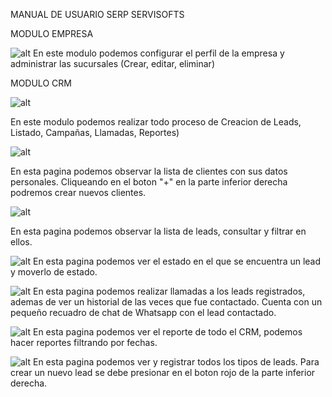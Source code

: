 MANUAL DE USUARIO SERP SERVISOFTS

MODULO EMPRESA

![alt](https://drive.servisofts.com/http/serp/1ed39f1d-99bb-4b6e-a754-61a48401e269/ManualUsuario/CRM.png)
En este modulo podemos configurar el perfil de la empresa y administrar las sucursales (Crear, editar, eliminar)

MODULO CRM

![alt](https://drive.servisofts.com/http/serp/1ed39f1d-99bb-4b6e-a754-61a48401e269/ManualUsuario/CRM.png)

En este modulo podemos realizar todo proceso de Creacion de Leads, Listado, Campañas, Llamadas, Reportes)



![alt](https://drive.servisofts.com/http/serp/1ed39f1d-99bb-4b6e-a754-61a48401e269/ManualUsuario/cliente.png)

En esta pagina podemos observar la lista de clientes con sus datos personales.
Cliqueando en el boton "+" en la parte inferior derecha podremos crear nuevos clientes.


![alt](https://drive.servisofts.com/http/serp/1ed39f1d-99bb-4b6e-a754-61a48401e269/ManualUsuario/TablaLeads.png)

En esta pagina podemos observar la lista de leads, consultar y filtrar en ellos.


![alt](https://drive.servisofts.com/http/serp/1ed39f1d-99bb-4b6e-a754-61a48401e269/ManualUsuario/DashboardGral.png)
En esta pagina podemos ver el estado en el que se encuentra un lead y moverlo de estado.




![alt](https://drive.servisofts.com/http/serp/1ed39f1d-99bb-4b6e-a754-61a48401e269/ManualUsuario/Llamar.png)
En esta pagina podemos realizar llamadas a los leads registrados, ademas de ver un historial de las veces que fue contactado.
Cuenta con un pequeño recuadro de chat de Whatsapp con el lead contactado.

![alt](https://drive.servisofts.com/http/serp/1ed39f1d-99bb-4b6e-a754-61a48401e269/ManualUsuario/Reportes.png)
En esta pagina podemos ver el reporte de todo el CRM, podemos hacer reportes filtrando por fechas.

![alt](https://drive.servisofts.com/http/serp/1ed39f1d-99bb-4b6e-a754-61a48401e269/ManualUsuario/TipoLead.png)
En esta pagina podemos ver y registrar todos los tipos de leads.
Para crear un nuevo lead se debe presionar en el boton rojo de la parte inferior derecha.
